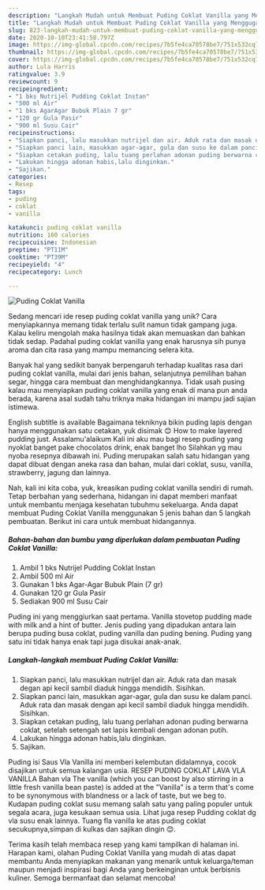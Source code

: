 ```yaml
---
description: "Langkah Mudah untuk Membuat Puding Coklat Vanilla yang Menggugah Selera"
title: "Langkah Mudah untuk Membuat Puding Coklat Vanilla yang Menggugah Selera"
slug: 823-langkah-mudah-untuk-membuat-puding-coklat-vanilla-yang-menggugah-selera
date: 2020-10-10T23:41:58.797Z
image: https://img-global.cpcdn.com/recipes/7b5fe4ca70578be7/751x532cq70/puding-coklat-vanilla-foto-resep-utama.jpg
thumbnail: https://img-global.cpcdn.com/recipes/7b5fe4ca70578be7/751x532cq70/puding-coklat-vanilla-foto-resep-utama.jpg
cover: https://img-global.cpcdn.com/recipes/7b5fe4ca70578be7/751x532cq70/puding-coklat-vanilla-foto-resep-utama.jpg
author: Lula Harris
ratingvalue: 3.9
reviewcount: 9
recipeingredient:
- "1 bks Nutrijel Pudding Coklat Instan"
- "500 ml Air"
- "1 bks AgarAgar Bubuk Plain 7 gr"
- "120 gr Gula Pasir"
- "900 ml Susu Cair"
recipeinstructions:
- "Siapkan panci, lalu masukkan nutrijel dan air. Aduk rata dan masak degan api kecil sambil diaduk hingga mendidih. Sisihkan."
- "Siapkan panci lain, masukkan agar-agar, gula dan susu ke dalam panci. Aduk rata dan masak dengan api kecil sambil diaduk hingga mendidih. Sisihkan."
- "Siapkan cetakan puding, lalu tuang perlahan adonan puding berwarna coklat, setelah setengah set lapis kembali dengan adonan putih."
- "Lakukan hingga adonan habis,lalu dinginkan."
- "Sajikan."
categories:
- Resep
tags:
- puding
- coklat
- vanilla

katakunci: puding coklat vanilla 
nutrition: 160 calories
recipecuisine: Indonesian
preptime: "PT11M"
cooktime: "PT39M"
recipeyield: "4"
recipecategory: Lunch

---
```



![Puding Coklat Vanilla](https://img-global.cpcdn.com/recipes/7b5fe4ca70578be7/751x532cq70/puding-coklat-vanilla-foto-resep-utama.jpg)

Sedang mencari ide resep puding coklat vanilla yang unik? Cara menyiapkannya memang tidak terlalu sulit namun tidak gampang juga. Kalau keliru mengolah maka hasilnya tidak akan memuaskan dan bahkan tidak sedap. Padahal puding coklat vanilla yang enak harusnya sih punya aroma dan cita rasa yang mampu memancing selera kita.

Banyak hal yang sedikit banyak berpengaruh terhadap kualitas rasa dari puding coklat vanilla, mulai dari jenis bahan, selanjutnya pemilihan bahan segar, hingga cara membuat dan menghidangkannya. Tidak usah pusing kalau mau menyiapkan puding coklat vanilla yang enak di mana pun anda berada, karena asal sudah tahu triknya maka hidangan ini mampu jadi sajian istimewa.

English subtitle is available Bagaimana tekniknya bikin puding lapis dengan hanya menggunakan satu cetakan, yuk disimak 😊 How to make layered pudding just. Assalamu&#39;alaikum Kali ini aku mau bagi resep puding yang nyoklat banget pake chocolatos drink, enak banget lho Silahkan yg mau nyoba resepnya dibawah ini. Puding merupakan salah satu hidangan yang dapat dibuat dengan aneka rasa dan bahan, mulai dari coklat, susu, vanilla, strawberry, jagung dan lainnya.


Nah, kali ini kita coba, yuk, kreasikan puding coklat vanilla sendiri di rumah. Tetap berbahan yang sederhana, hidangan ini dapat memberi manfaat untuk membantu menjaga kesehatan tubuhmu sekeluarga. Anda dapat membuat Puding Coklat Vanilla menggunakan 5 jenis bahan dan 5 langkah pembuatan. Berikut ini cara untuk membuat hidangannya.

<!--inarticleads1-->

##### Bahan-bahan dan bumbu yang diperlukan dalam pembuatan Puding Coklat Vanilla:

1. Ambil 1 bks Nutrijel Pudding Coklat Instan
1. Ambil 500 ml Air
1. Gunakan 1 bks Agar-Agar Bubuk Plain (7 gr)
1. Gunakan 120 gr Gula Pasir
1. Sediakan 900 ml Susu Cair


Puding ini yang menggiurkan saat pertama. Vanilla stovetop pudding made with milk and a hint of butter. Jenis puding yang dipadukan antara lain berupa puding busa coklat, puding vanilla dan puding bening. Puding yang satu ini tidak hanya enak tapi juga disukai anak-anak. 

<!--inarticleads2-->

##### Langkah-langkah membuat Puding Coklat Vanilla:

1. Siapkan panci, lalu masukkan nutrijel dan air. Aduk rata dan masak degan api kecil sambil diaduk hingga mendidih. Sisihkan.
1. Siapkan panci lain, masukkan agar-agar, gula dan susu ke dalam panci. Aduk rata dan masak dengan api kecil sambil diaduk hingga mendidih. Sisihkan.
1. Siapkan cetakan puding, lalu tuang perlahan adonan puding berwarna coklat, setelah setengah set lapis kembali dengan adonan putih.
1. Lakukan hingga adonan habis,lalu dinginkan.
1. Sajikan.


Puding isi Saus Vla Vanilla ini memberi kelembutan didalamnya, cocok disajikan untuk semua kalangan usia. RESEP PUDING COKLAT LAVA VLA VANILLA Bahan vla The vanilla (which you can boost by also stirring in a little fresh vanilla bean paste) is added at the &#34;Vanilla&#34; is a term that&#39;s come to be synonymous with blandness or a lack of taste, but we beg to. Kudapan puding coklat susu memang salah satu yang paling populer untuk segala acara, juga kesukaan semua usia. Lihat juga resep Pudding coklat dg vla susu enak lainnya. Tuang fla vanilla ke atas puding coklat secukupnya,simpan di kulkas dan sajikan dingin 😊. 

Terima kasih telah membaca resep yang kami tampilkan di halaman ini. Harapan kami, olahan Puding Coklat Vanilla yang mudah di atas dapat membantu Anda menyiapkan makanan yang menarik untuk keluarga/teman maupun menjadi inspirasi bagi Anda yang berkeinginan untuk berbisnis kuliner. Semoga bermanfaat dan selamat mencoba!

